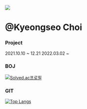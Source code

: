 <img src="https://capsule-render.vercel.app/api?type=waving&color=4FA095&height=300&section=header" />

# @Kyeongseo Choi

### Project
2021.10.10 ~ 12.21
2022.03.02 ~

### BOJ
[![Solved.ac프로필](http://mazassumnida.wtf/api/generate_badge?boj=rudtjml21)](https://solved.ac/rudtjml21)

### GIT
[![Top Langs](https://github-readme-stats.vercel.app/api/top-langs/?username=kyeongseo90&layout=compact)](https://github.com/kyeongseo90/github-readme-stats)

